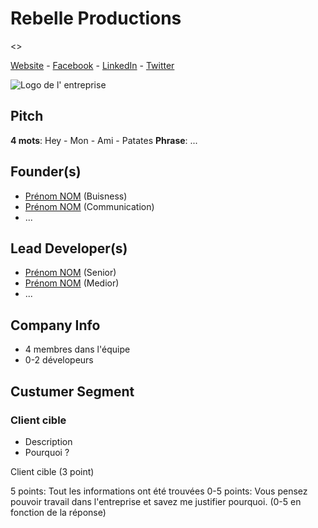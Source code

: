 
# Rebelle Productions

<>

[Website](#) - [Facebook](#) - [LinkedIn](#) - [Twitter](#)

![Logo de l' entreprise](NoLogo.png)


## Pitch

**4 mots**: Hey - Mon - Ami - Patates
**Phrase**: ...


## Founder(s)

- [Prénom NOM](#LinkedIn) (Buisness)
- [Prénom NOM](#LinkedIn) (Communication)
- ...

## Lead Developer(s)

- [Prénom NOM](#LinkedIn) (Senior)
- [Prénom NOM](#LinkedIn) (Medior)
- ...

## Company Info

- 4 membres dans l'équipe
- 0-2 dévelopeurs


## Custumer Segment

### Client cible

- Description
- Pourquoi ?

Client cible (3 point)

5 points: Tout les informations ont été trouvées
0-5 points: Vous pensez pouvoir travail dans l'entreprise et savez me justifier pourquoi. (0-5 en fonction de la réponse)
